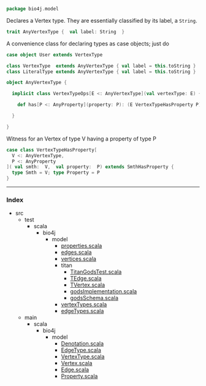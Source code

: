 
```scala
package bio4j.model
```


Declares a Vertex type. They are essentially classified by its label, a `String`.


```scala
trait AnyVertexType {  val label: String  }
```


A convenience class for declaring types as case objects; just do

``` scala
case object User extends VertexType
```


```scala
class VertexType  extends AnyVertexType { val label = this.toString }
class LiteralType extends AnyVertexType { val label = this.toString }

object AnyVertexType {

  implicit class VertexTypeOps[E <: AnyVertexType](val vertexType: E) {

    def has[P <: AnyProperty](property: P): (E VertexTypeHasProperty P) = VertexTypeHasProperty(vertexType, property)

  }

}
```

Witness for an Vertex of type V having a property of type P

```scala
case class VertexTypeHasProperty[
  V <: AnyVertexType,
  P <: AnyProperty
]( val smth:  V,  val property:  P) extends SmthHasProperty {
  type Smth = V; type Property = P
}

```


------

### Index

+ src
  + test
    + scala
      + bio4j
        + model
          + [properties.scala][test/scala/bio4j/model/properties.scala]
          + [edges.scala][test/scala/bio4j/model/edges.scala]
          + [vertices.scala][test/scala/bio4j/model/vertices.scala]
          + titan
            + [TitanGodsTest.scala][test/scala/bio4j/model/titan/TitanGodsTest.scala]
            + [TEdge.scala][test/scala/bio4j/model/titan/TEdge.scala]
            + [TVertex.scala][test/scala/bio4j/model/titan/TVertex.scala]
            + [godsImplementation.scala][test/scala/bio4j/model/titan/godsImplementation.scala]
            + [godsSchema.scala][test/scala/bio4j/model/titan/godsSchema.scala]
          + [vertexTypes.scala][test/scala/bio4j/model/vertexTypes.scala]
          + [edgeTypes.scala][test/scala/bio4j/model/edgeTypes.scala]
  + main
    + scala
      + bio4j
        + model
          + [Denotation.scala][main/scala/bio4j/model/Denotation.scala]
          + [EdgeType.scala][main/scala/bio4j/model/EdgeType.scala]
          + [VertexType.scala][main/scala/bio4j/model/VertexType.scala]
          + [Vertex.scala][main/scala/bio4j/model/Vertex.scala]
          + [Edge.scala][main/scala/bio4j/model/Edge.scala]
          + [Property.scala][main/scala/bio4j/model/Property.scala]

[test/scala/bio4j/model/properties.scala]: ../../../../test/scala/bio4j/model/properties.scala.md
[test/scala/bio4j/model/edges.scala]: ../../../../test/scala/bio4j/model/edges.scala.md
[test/scala/bio4j/model/vertices.scala]: ../../../../test/scala/bio4j/model/vertices.scala.md
[test/scala/bio4j/model/titan/TitanGodsTest.scala]: ../../../../test/scala/bio4j/model/titan/TitanGodsTest.scala.md
[test/scala/bio4j/model/titan/TEdge.scala]: ../../../../test/scala/bio4j/model/titan/TEdge.scala.md
[test/scala/bio4j/model/titan/TVertex.scala]: ../../../../test/scala/bio4j/model/titan/TVertex.scala.md
[test/scala/bio4j/model/titan/godsImplementation.scala]: ../../../../test/scala/bio4j/model/titan/godsImplementation.scala.md
[test/scala/bio4j/model/titan/godsSchema.scala]: ../../../../test/scala/bio4j/model/titan/godsSchema.scala.md
[test/scala/bio4j/model/vertexTypes.scala]: ../../../../test/scala/bio4j/model/vertexTypes.scala.md
[test/scala/bio4j/model/edgeTypes.scala]: ../../../../test/scala/bio4j/model/edgeTypes.scala.md
[main/scala/bio4j/model/Denotation.scala]: Denotation.scala.md
[main/scala/bio4j/model/EdgeType.scala]: EdgeType.scala.md
[main/scala/bio4j/model/VertexType.scala]: VertexType.scala.md
[main/scala/bio4j/model/Vertex.scala]: Vertex.scala.md
[main/scala/bio4j/model/Edge.scala]: Edge.scala.md
[main/scala/bio4j/model/Property.scala]: Property.scala.md